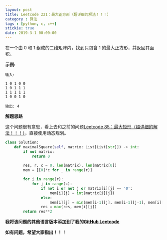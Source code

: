 ```yaml
---
layout: post
title: Leetcode 221：最大正方形（超详细的解法！！！）
category : 算法
tags : [python, c, c++]
stickie: true
date: 2019-3-1 00:00:00
---
```


在一个由 0 和 1 组成的二维矩阵内，找到只包含 1 的最大正方形，并返回其面积。

**示例:**

```
输入: 

1 0 1 0 0
1 0 1 1 1
1 1 1 1 1
1 0 0 1 0

输出: 4
```

**解题思路**

这个问题很有意思，看上去和之前的问题[Leetcode 85：最大矩形（超详细的解法！！！）]()，直接使用动态规划。

```python
class Solution:
    def maximalSquare(self, matrix: List[List[str]]) -> int:
        if not matrix:
            return 0
            
        res, r, c = 0, len(matrix), len(matrix[0])
        mem = [[0]*c for _ in range(r)]

        for i in range(r):
            for j in range(c):
                if not i or not j or matrix[i][j] == '0':
                    mem[i][j] = int(matrix[i][j])
                else:
                    mem[i][j] = min(mem[i-1][j], mem[i-1][j-1], mem[i][j-1]) + 1
                res = max(res, mem[i][j])
        return res**2
```



**我将该问题的其他语言版本添加到了我的[GitHub Leetcode](https://github.com/luliyucoordinate/Leetcode)**

**如有问题，希望大家指出！！！**